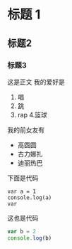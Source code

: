 # 标题 1
## 标题2
### 标题3
这是正文
我的爱好是

1. 唱
2. 跳
3. rap
4.篮球

我的前女友有

* 高圆圆
* 古力娜扎
* 迪丽热巴

下面是代码

    var a = 1
    console.log(a)
    var
    
这也是代码

```javascript
var b = 2
console.log(b)
```
